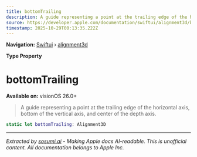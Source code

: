 ```yaml
---
title: bottomTrailing
description: A guide representing a point at the trailing edge of the horizontal axis, bottom of the vertical axis, and center of the depth axis.
source: https://developer.apple.com/documentation/swiftui/alignment3d/bottomtrailing
timestamp: 2025-10-29T00:13:35.222Z
---
```


**Navigation:** [Swiftui](/documentation/swiftui) › [alignment3d](/documentation/swiftui/alignment3d)

**Type Property**

# bottomTrailing

**Available on:** visionOS 26.0+

> A guide representing a point at the trailing edge of the horizontal axis, bottom of the vertical axis, and center of the depth axis.

```swift
static let bottomTrailing: Alignment3D
```

---

*Extracted by [sosumi.ai](https://sosumi.ai) - Making Apple docs AI-readable.*
*This is unofficial content. All documentation belongs to Apple Inc.*
